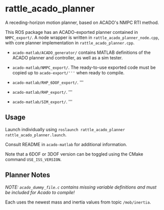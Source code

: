 # rattle_acado_planner
A receding-horizon motion planner, based on ACADO's NMPC RTI method.

This ROS package has an ACADO-exported planner contained in `NMPC_export/`.
A node wrapper is written in `rattle_acado_planner_node.cpp`, with core planner implementation in `rattle_acado_planner.cpp`.

- `acado-matlab/ACADO_generator/` contains MATLAB definitions of the ACADO planner and controller, as well as a sim tester.

- `acado-matlab/NMPC_export/`. The ready-to-use exported code must be copied up to `acado-export/'''` when ready to compile.

- `acado-matlab/RHP_6DOF_export/`. '''

- `acado-matlab/RHP_export/`. '''

- `acado-matlab/SIM_export/`. '''


## Usage
Launch individually using  `roslaunch rattle_acado_planner rattle_acado_planner.launch`.

Consult README in `acado-matlab` for additional information.

Note that a 6DOF or 3DOF version can be toggled using the CMake command `USE_ISS_VERSION`.


## Planner Notes
*NOTE: `acado_dummy_file.c` contains missing variable definitions and must be included for Acado to compile!*

Each uses the newest mass and inertia values from topic `/mob/inertia`. 
